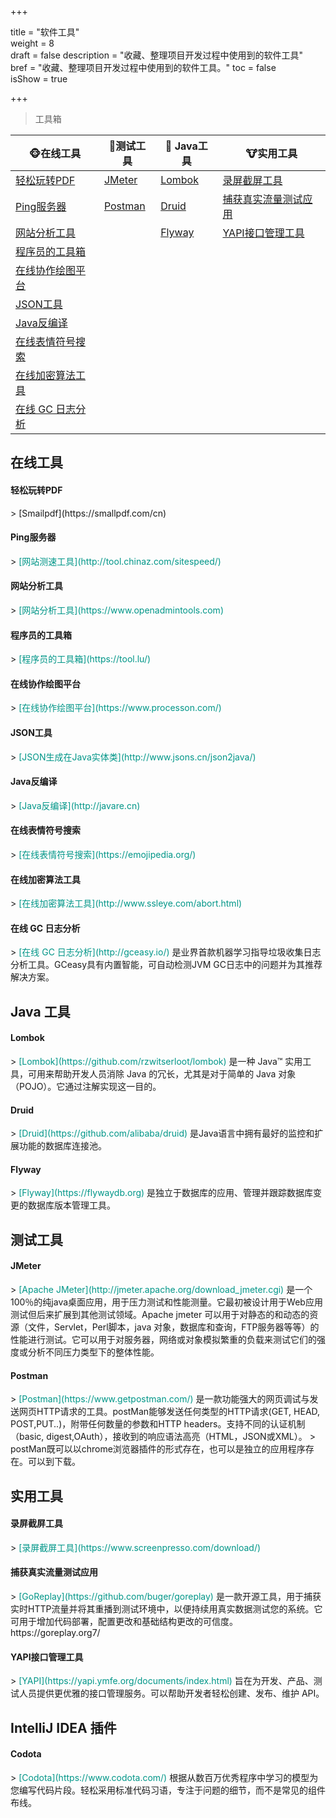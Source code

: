 +++

title = "软件工具"  
weight = 8  
draft = false 
description = "收藏、整理项目开发过程中使用到的软件工具"  
bref = "收藏、整理项目开发过程中使用到的软件工具。"
toc = false  
isShow = true

+++

> 工具箱

🐵在线工具 | 🦍测试工具 | 🦊 Java工具 | 🐮实用工具
---|---|---|---
<a href="#轻松玩转PDF">轻松玩转PDF</a> | <a href="#JMeter">JMeter</a> | <a href="#Lombok">Lombok</a> | <a href="#录屏截屏工具">录屏截屏工具</a>  
<a href="#Ping服务器">Ping服务器</a> | <a href="#Postman">Postman</a> | <a href="#Druid">Druid</a> | <a href="#捕获真实流量测试应用">捕获真实流量测试应用</a>  
<a href="#网站分析工具">网站分析工具</a> | | <a href="#Flyway">Flyway</a> | <a href="#YAPI接口管理工具">YAPI接口管理工具</a>   
<a href="#程序员的工具箱">程序员的工具箱</a> | | |   
<a href="#在线协作绘图平台">在线协作绘图平台</a> | | |   
<a href="#JSON工具">JSON工具</a> | | |   
<a href="#Java反编译">Java反编译</a> | | |   
<a href="#在线表情符号搜索">在线表情符号搜索</a> | | |   
<a href="#在线加密算法工具">在线加密算法工具</a> | | |  
<a href="#在线 GC 日志分析">在线 GC 日志分析</a> | | |  

## 在线工具

<h4 id="轻松玩转PDF" data-scroll-id="轻松玩转PDF" tabindex="-1" style="outline: none;">轻松玩转PDF</h4>
> [Smailpdf](https://smallpdf.com/cn) 

<h4 id="Ping服务器" data-scroll-id="Ping服务器" tabindex="-1" style="outline: none;">Ping服务器</h4>
> <font color=#009688>[网站测速工具](http://tool.chinaz.com/sitespeed/) </font>

<h4 id="网站分析工具" data-scroll-id="网站分析工具" tabindex="-1" style="outline: none;">网站分析工具</h4>
> <font color=#009688>[网站分析工具](https://www.openadmintools.com) </font>

<h4 id="程序员的工具箱" data-scroll-id="程序员的工具箱" tabindex="-1" style="outline: none;">程序员的工具箱</h4>
> <font color=#009688>[程序员的工具箱](https://tool.lu/) </font>

<h4 id="在线协作绘图平台" data-scroll-id="在线协作绘图平台" tabindex="-1" style="outline: none;">在线协作绘图平台</h4>
> <font color=#009688>[在线协作绘图平台](https://www.processon.com/) </font>

<h4 id="JSON工具" data-scroll-id="JSON工具" tabindex="-1" style="outline: none;">JSON工具</h4>
> <font color=#009688>[JSON生成在Java实体类](http://www.jsons.cn/json2java/) </font>

<h4 id="Java反编译" data-scroll-id="Java反编译" tabindex="-1" style="outline: none;">Java反编译</h4>
> <font color=#009688>[Java反编译](http://javare.cn) </font>

<h4 id="在线表情符号搜索" data-scroll-id="在线表情符号搜索" tabindex="-1" style="outline: none;">在线表情符号搜索</h4>
> <font color=#009688>[在线表情符号搜索](https://emojipedia.org/) </font>

<h4 id="在线加密算法工具" data-scroll-id="在线加密算法工具" tabindex="-1" style="outline: none;">在线加密算法工具</h4>
> <font color=#009688>[在线加密算法工具](http://www.ssleye.com/abort.html) </font>

<h4 id="在线 GC 日志分析" data-scroll-id="在线 GC 日志分析" tabindex="-1" style="outline: none;">在线 GC 日志分析</h4>
> <font color=#009688>[在线 GC 日志分析](http://gceasy.io/) </font>是业界首款机器学习指导垃圾收集日志分析工具。GCeasy具有内置智能，可自动检测JVM GC日志中的问题并为其推荐解决方案。

## Java 工具
<h4 id="Lombok" data-scroll-id="Lombok" tabindex="-1" style="outline: none;">Lombok</h4>
> <font color=#009688>[Lombok](https://github.com/rzwitserloot/lombok) </font>是一种 Java™ 实用工具，可用来帮助开发人员消除 Java 的冗长，尤其是对于简单的 Java 对象（POJO）。它通过注解实现这一目的。

<h4 id="Druid" data-scroll-id="Druid" tabindex="-1" style="outline: none;">Druid</h4>
> <font color=#009688>[Druid](https://github.com/alibaba/druid) </font>是Java语言中拥有最好的监控和扩展功能的数据库连接池。

<h4 id="Flyway" data-scroll-id="Flyway" tabindex="-1" style="outline: none;">Flyway</h4>
> <font color=#009688>[Flyway](https://flywaydb.org) </font> 是独立于数据库的应用、管理并跟踪数据库变更的数据库版本管理工具。

## 测试工具
<h4 id="JMeter" data-scroll-id="JMeter" tabindex="-1" style="outline: none;">JMeter</h4>
> <font color=#009688>[Apache JMeter](http://jmeter.apache.org/download_jmeter.cgi) </font> 是一个100％的纯java桌面应用，用于压力测试和性能测量。它最初被设计用于Web应用测试但后来扩展到其他测试领域。Apache jmeter 可以用于对静态的和动态的资源（文件，Servlet，Perl脚本，java 对象，数据库和查询，FTP服务器等等）的性能进行测试。它可以用于对服务器，网络或对象模拟繁重的负载来测试它们的强度或分析不同压力类型下的整体性能。

<h4 id="Postman" data-scroll-id="Postman" tabindex="-1" style="outline: none;">Postman</h4>
> <font color=#009688>[Postman](https://www.getpostman.com/) </font> 是一款功能强大的网页调试与发送网页HTTP请求的工具。postMan能够发送任何类型的HTTP请求(GET, HEAD, POST,PUT..)，附带任何数量的参数和HTTP headers。支持不同的认证机制（basic, digest,OAuth），接收到的响应语法高亮（HTML，JSON或XML）。
> postMan既可以以chrome浏览器插件的形式存在，也可以是独立的应用程序存在。可以到下载。

## 实用工具

<h4 id="录屏截屏工具" data-scroll-id="录屏截屏工具" tabindex="-1" style="outline: none;">录屏截屏工具</h4>
> <font color=#009688>[录屏截屏工具](https://www.screenpresso.com/download/) </font>

<h4 id="捕获真实流量测试应用" data-scroll-id="捕获真实流量测试应用" tabindex="-1" style="outline: none;">捕获真实流量测试应用</h4>
> <font color=#009688>[GoReplay](https://github.com/buger/goreplay) </font>是一款开源工具，用于捕获实时HTTP流量并将其重播到测试环境中，以便持续用真实数据测试您的系统。它可用于增加代码部署，配置更改和基础结构更改的可信度。 
https://goreplay.org7/

<h4 id="YAPI接口管理工具" data-scroll-id="YAPI接口管理工具" tabindex="-1" style="outline: none;">YAPI接口管理工具</h4>
> <font color=#009688>[YAPI](https://yapi.ymfe.org/documents/index.html) </font>旨在为开发、产品、测试人员提供更优雅的接口管理服务。可以帮助开发者轻松创建、发布、维护 API。

## IntelliJ IDEA 插件
<h4 id="Codota" data-scroll-id="Codota" tabindex="-1" style="outline: none;">Codota</h4>
> <font color=#009688>[Codota](https://www.codota.com/) </font>根据从数百万优秀程序中学习的模型为您编写代码片段。轻松采用标准代码习语，专注于问题的细节，而不是常见的组件布线。

